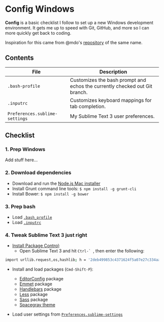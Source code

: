 # Config Windows

**Config** is a basic checklist I follow to set up a new Windows development environment. It gets me up to speed with Git, GitHub, and more so I can more quickly get back to coding.

Inspiration for this came from @mdo's [repository](https://github.com/mdo/config) of the same name.

## Contents

| File | Description |
| --- | --- |
| `.bash-profile` | Customizes the bash prompt and echos the currently checked out Git branch. |
| `.inputrc` | Customizes keyboard mappings for tab completion. |
| `Preferences.sublime-settings` | My Sublime Text 3 user preferences. |

## Checklist

### 1. Prep Windows

Add stuff here...

### 2. Download dependencies

- Download and run the [Node.js Mac installer](http://nodejs.org/download/)
- Install Grunt command line tools: `$ npm install -g grunt-cli`
- Install Bower: `$ npm install -g bower`

### 3. Prep bash

- Load [`.bash_profile`](.bash_profile)
- Load [`.inputrc`](.inputrc)

### 4. Tweak Sublime Text 3 just right

- [Install Package Control](https://sublime.wbond.net/installation):
  - Open Sublime Text 3 and hit ``Ctrl-` ``, then enter the following:
```bash
import urllib.request,os,hashlib; h = '2deb499853c4371624f5a07e27c334aa' + 'bf8c4e67d14fb0525ba4f89698a6d7e1'; pf = 'Package Control.sublime-package'; ipp = sublime.installed_packages_path(); urllib.request.install_opener( urllib.request.build_opener( urllib.request.ProxyHandler()) ); by = urllib.request.urlopen( 'http://packagecontrol.io/' + pf.replace(' ', '%20')).read(); dh = hashlib.sha256(by).hexdigest(); print('Error validating download (got %s instead of %s), please try manual install' % (dh, h)) if dh != h else open(os.path.join( ipp, pf), 'wb' ).write(by)
```
- Install and load packages (`Cmd-Shift-P`):
  - [EditorConfig](http://editorconfig.org) package
  - [Emmet](http://docs.emmet.io) package
  - [Handlebars](http://handlebarsjs.com) package
  - [Less](http://lesscss.org) package
  - [Sass](http://sass-lang.com) package
  - [Spacegray theme](http://kkga.github.io/spacegray/)

- Load user settings from [`Preferences.sublime-settings`](Preferences.sublime-settings)

